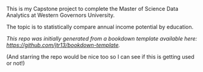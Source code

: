 This is my Capstone project to complete the Master of Science Data Analytics at Western Governors University. 

The topic is to statistically compare annual income potential by education. 





*This repo was initially generated from a bookdown template available here: https://github.com/jtr13/bookdown-template.*

(And starring the repo would be nice too so I can see if this is getting used or not!)


